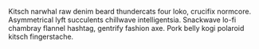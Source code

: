 Kitsch narwhal raw denim beard thundercats four loko, crucifix normcore. Asymmetrical lyft succulents chillwave intelligentsia. Snackwave lo-fi chambray flannel hashtag, gentrify fashion axe. Pork belly kogi polaroid kitsch fingerstache.